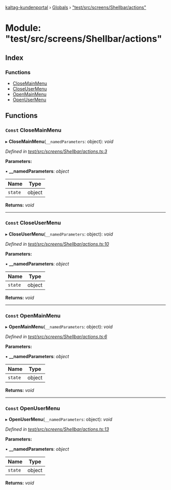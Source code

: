 [kaltag-kundenportal](../README.md) › [Globals](../globals.md) › ["test/src/screens/Shellbar/actions"](_test_src_screens_shellbar_actions_.md)

# Module: "test/src/screens/Shellbar/actions"

## Index

### Functions

* [CloseMainMenu](_test_src_screens_shellbar_actions_.md#const-closemainmenu)
* [CloseUserMenu](_test_src_screens_shellbar_actions_.md#const-closeusermenu)
* [OpenMainMenu](_test_src_screens_shellbar_actions_.md#const-openmainmenu)
* [OpenUserMenu](_test_src_screens_shellbar_actions_.md#const-openusermenu)

## Functions

### `Const` CloseMainMenu

▸ **CloseMainMenu**(`__namedParameters`: object): *void*

*Defined in [test/src/screens/Shellbar/actions.ts:3](https://github.com/fopsdev/ovl/blob/f9b6194/test/src/screens/Shellbar/actions.ts#L3)*

**Parameters:**

▪ **__namedParameters**: *object*

Name | Type |
------ | ------ |
`state` | object |

**Returns:** *void*

___

### `Const` CloseUserMenu

▸ **CloseUserMenu**(`__namedParameters`: object): *void*

*Defined in [test/src/screens/Shellbar/actions.ts:10](https://github.com/fopsdev/ovl/blob/f9b6194/test/src/screens/Shellbar/actions.ts#L10)*

**Parameters:**

▪ **__namedParameters**: *object*

Name | Type |
------ | ------ |
`state` | object |

**Returns:** *void*

___

### `Const` OpenMainMenu

▸ **OpenMainMenu**(`__namedParameters`: object): *void*

*Defined in [test/src/screens/Shellbar/actions.ts:6](https://github.com/fopsdev/ovl/blob/f9b6194/test/src/screens/Shellbar/actions.ts#L6)*

**Parameters:**

▪ **__namedParameters**: *object*

Name | Type |
------ | ------ |
`state` | object |

**Returns:** *void*

___

### `Const` OpenUserMenu

▸ **OpenUserMenu**(`__namedParameters`: object): *void*

*Defined in [test/src/screens/Shellbar/actions.ts:13](https://github.com/fopsdev/ovl/blob/f9b6194/test/src/screens/Shellbar/actions.ts#L13)*

**Parameters:**

▪ **__namedParameters**: *object*

Name | Type |
------ | ------ |
`state` | object |

**Returns:** *void*
